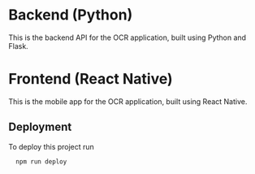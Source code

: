 
# Backend (Python)

This is the backend API for the OCR application, built using Python and Flask.

# Frontend (React Native)

This is the mobile app for the OCR application, built using React Native.
## Deployment

To deploy this project run

```bash
  npm run deploy
```

